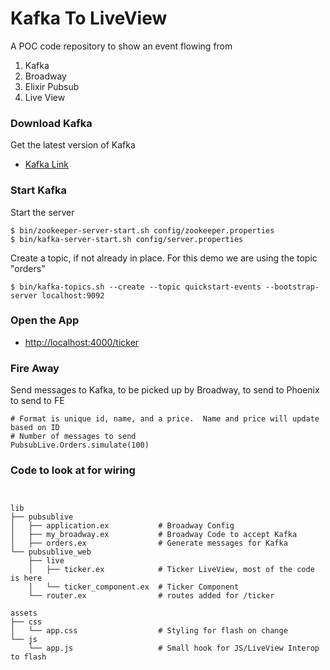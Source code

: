 # Kafka To LiveView
A POC code repository to show an event flowing from 
1. Kafka
1. Broadway
1. Elixir Pubsub
1. Live View

### Download Kafka

Get the latest version of Kafka
* [Kafka Link](https://kafka.apache.org/downloads)

### Start Kafka

Start the server

```
$ bin/zookeeper-server-start.sh config/zookeeper.properties
$ bin/kafka-server-start.sh config/server.properties
```

Create a topic, if not already in place. For this demo we are using the topic "orders"
```
$ bin/kafka-topics.sh --create --topic quickstart-events --bootstrap-server localhost:9092
```

### Open the App

* [http://localhost:4000/ticker](http://localhost:4000/ticker)

### Fire Away

Send messages to Kafka, to be picked up by Broadway, to send to Phoenix to send to FE
```
# Format is unique id, name, and a price.  Name and price will update based on ID
# Number of messages to send
PubsubLive.Orders.simulate(100)
```

### Code to look at for wiring

```


lib
├── pubsublive
│   ├── application.ex           # Broadway Config
│   ├── my_broadway.ex           # Broadway Code to accept Kafka
│   ├── orders.ex                # Generate messages for Kafka
└── pubsublive_web
    ├── live
    │   ├── ticker.ex            # Ticker LiveView, most of the code is here
    │   └── ticker_component.ex  # Ticker Component
    └── router.ex                # routes added for /ticker 

assets
├── css
│   └── app.css                  # Styling for flash on change
└── js
    └── app.js                   # Small hook for JS/LiveView Interop to flash
```